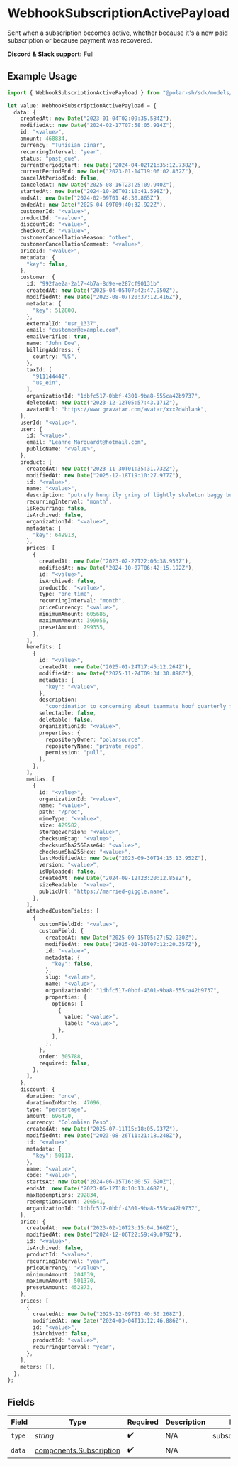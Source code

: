 # WebhookSubscriptionActivePayload

Sent when a subscription becomes active,
whether because it's a new paid subscription or because payment was recovered.

**Discord & Slack support:** Full

## Example Usage

```typescript
import { WebhookSubscriptionActivePayload } from "@polar-sh/sdk/models/components/webhooksubscriptionactivepayload.js";

let value: WebhookSubscriptionActivePayload = {
  data: {
    createdAt: new Date("2023-01-04T02:09:35.584Z"),
    modifiedAt: new Date("2024-02-17T07:58:05.914Z"),
    id: "<value>",
    amount: 468834,
    currency: "Tunisian Dinar",
    recurringInterval: "year",
    status: "past_due",
    currentPeriodStart: new Date("2024-04-02T21:35:12.738Z"),
    currentPeriodEnd: new Date("2023-01-14T19:06:02.832Z"),
    cancelAtPeriodEnd: false,
    canceledAt: new Date("2025-08-16T23:25:09.940Z"),
    startedAt: new Date("2024-10-26T01:10:41.598Z"),
    endsAt: new Date("2024-02-09T01:46:30.865Z"),
    endedAt: new Date("2025-04-09T09:40:32.922Z"),
    customerId: "<value>",
    productId: "<value>",
    discountId: "<value>",
    checkoutId: "<value>",
    customerCancellationReason: "other",
    customerCancellationComment: "<value>",
    priceId: "<value>",
    metadata: {
      "key": false,
    },
    customer: {
      id: "992fae2a-2a17-4b7a-8d9e-e287cf90131b",
      createdAt: new Date("2025-04-05T07:42:47.950Z"),
      modifiedAt: new Date("2023-08-07T20:37:12.416Z"),
      metadata: {
        "key": 512800,
      },
      externalId: "usr_1337",
      email: "customer@example.com",
      emailVerified: true,
      name: "John Doe",
      billingAddress: {
        country: "US",
      },
      taxId: [
        "911144442",
        "us_ein",
      ],
      organizationId: "1dbfc517-0bbf-4301-9ba8-555ca42b9737",
      deletedAt: new Date("2023-12-12T05:57:43.171Z"),
      avatarUrl: "https://www.gravatar.com/avatar/xxx?d=blank",
    },
    userId: "<value>",
    user: {
      id: "<value>",
      email: "Leanne_Marquardt@hotmail.com",
      publicName: "<value>",
    },
    product: {
      createdAt: new Date("2023-11-30T01:35:31.732Z"),
      modifiedAt: new Date("2025-12-18T19:10:27.977Z"),
      id: "<value>",
      name: "<value>",
      description: "putrefy hungrily grimy of lightly skeleton baggy but",
      recurringInterval: "month",
      isRecurring: false,
      isArchived: false,
      organizationId: "<value>",
      metadata: {
        "key": 649913,
      },
      prices: [
        {
          createdAt: new Date("2023-02-22T22:06:38.953Z"),
          modifiedAt: new Date("2024-10-07T06:42:15.192Z"),
          id: "<value>",
          isArchived: false,
          productId: "<value>",
          type: "one_time",
          recurringInterval: "month",
          priceCurrency: "<value>",
          minimumAmount: 605686,
          maximumAmount: 399056,
          presetAmount: 799355,
        },
      ],
      benefits: [
        {
          id: "<value>",
          createdAt: new Date("2025-01-24T17:45:12.264Z"),
          modifiedAt: new Date("2025-11-24T09:34:30.898Z"),
          metadata: {
            "key": "<value>",
          },
          description:
            "coordination to concerning about teammate hoof quarterly fiercely or rust",
          selectable: false,
          deletable: false,
          organizationId: "<value>",
          properties: {
            repositoryOwner: "polarsource",
            repositoryName: "private_repo",
            permission: "pull",
          },
        },
      ],
      medias: [
        {
          id: "<value>",
          organizationId: "<value>",
          name: "<value>",
          path: "/proc",
          mimeType: "<value>",
          size: 429582,
          storageVersion: "<value>",
          checksumEtag: "<value>",
          checksumSha256Base64: "<value>",
          checksumSha256Hex: "<value>",
          lastModifiedAt: new Date("2023-09-30T14:15:13.952Z"),
          version: "<value>",
          isUploaded: false,
          createdAt: new Date("2024-09-12T23:20:12.858Z"),
          sizeReadable: "<value>",
          publicUrl: "https://married-giggle.name",
        },
      ],
      attachedCustomFields: [
        {
          customFieldId: "<value>",
          customField: {
            createdAt: new Date("2025-09-15T05:27:52.930Z"),
            modifiedAt: new Date("2025-01-30T07:12:20.357Z"),
            id: "<value>",
            metadata: {
              "key": false,
            },
            slug: "<value>",
            name: "<value>",
            organizationId: "1dbfc517-0bbf-4301-9ba8-555ca42b9737",
            properties: {
              options: [
                {
                  value: "<value>",
                  label: "<value>",
                },
              ],
            },
          },
          order: 305788,
          required: false,
        },
      ],
    },
    discount: {
      duration: "once",
      durationInMonths: 47096,
      type: "percentage",
      amount: 696420,
      currency: "Colombian Peso",
      createdAt: new Date("2025-07-11T15:18:05.937Z"),
      modifiedAt: new Date("2023-08-26T11:21:18.248Z"),
      id: "<value>",
      metadata: {
        "key": 50113,
      },
      name: "<value>",
      code: "<value>",
      startsAt: new Date("2024-06-15T16:00:57.620Z"),
      endsAt: new Date("2023-06-12T18:10:13.468Z"),
      maxRedemptions: 292834,
      redemptionsCount: 206541,
      organizationId: "1dbfc517-0bbf-4301-9ba8-555ca42b9737",
    },
    price: {
      createdAt: new Date("2023-02-10T23:15:04.160Z"),
      modifiedAt: new Date("2024-12-06T22:59:49.079Z"),
      id: "<value>",
      isArchived: false,
      productId: "<value>",
      recurringInterval: "year",
      priceCurrency: "<value>",
      minimumAmount: 204039,
      maximumAmount: 501370,
      presetAmount: 452873,
    },
    prices: [
      {
        createdAt: new Date("2025-12-09T01:40:50.268Z"),
        modifiedAt: new Date("2024-03-04T13:12:46.886Z"),
        id: "<value>",
        isArchived: false,
        productId: "<value>",
        recurringInterval: "year",
      },
    ],
    meters: [],
  },
};
```

## Fields

| Field                                                              | Type                                                               | Required                                                           | Description                                                        | Example                                                            |
| ------------------------------------------------------------------ | ------------------------------------------------------------------ | ------------------------------------------------------------------ | ------------------------------------------------------------------ | ------------------------------------------------------------------ |
| `type`                                                             | *string*                                                           | :heavy_check_mark:                                                 | N/A                                                                | subscription.active                                                |
| `data`                                                             | [components.Subscription](../../models/components/subscription.md) | :heavy_check_mark:                                                 | N/A                                                                |                                                                    |